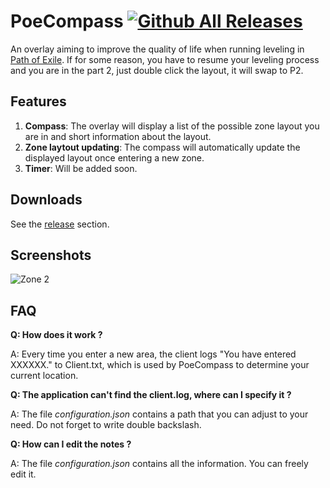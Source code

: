 PoeCompass
[![Github All Releases](https://img.shields.io/github/downloads/flacostec/PoeCompass/total.svg)](https://github.com/flacostec/PoeCompass/releases)
===

An overlay aiming to improve the quality of life when running leveling in [Path of Exile](https://www.pathofexile.com/).
If for some reason, you have to resume your leveling process and you are in the part 2, just double click the layout, it will swap to P2.

Features
---

1. **Compass**: The overlay will display a list of the possible zone layout you are in and short information about the layout.
2. **Zone laytout updating**: The compass will automatically update the displayed layout once entering a new zone. 
3. **Timer**: Will be added soon.



Downloads
---

See the [release](https://github.com/flacostec/PoeCompass/releases) section.

Screenshots
---
![Zone 2](https://github.com/flacostec/PoeCompass/blob/master/images/screenshot2.PNG)

FAQ
---

**Q: How does it work ?**

A: Every time you enter a new area, the client logs "You have entered XXXXXX." to Client.txt, which is used by PoeCompass to determine your current location.

**Q: The application can't find the client.log, where can I specify it ?**

A: The file *configuration.json* contains a path that you can adjust to your need. Do not forget to write double backslash.

**Q: How can I edit the notes ?**

A: The file *configuration.json* contains all the information. You can freely edit it.
